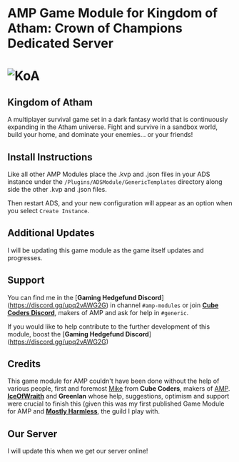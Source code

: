 # AMP Game Module for Kingdom of Atham: Crown of Champions Dedicated Server

# ![KoA](https://cdn.cloudflare.steamstatic.com/steam/apps/1676380/header.jpg?t=1657729804)



## Kingdom of Atham


A multiplayer survival game set in a dark fantasy world that is continuously expanding in the Atham universe. Fight and survive in a sandbox world, build your home, and dominate your enemies… or your friends!


## Install Instructions

Like all other AMP Modules place the .kvp and .json files in your ADS instance under the `/Plugins/ADSModule/GenericTemplates` directory along side the other .kvp and .json files.

Then restart ADS, and your new configuration will appear as an option when you select `Create Instance`.

## Additional Updates

I will be updating this game module as the game itself updates and progresses.

## Support

You can find me in the [**Gaming Hedgefund Discord**] (https://discord.gg/upq2vAWG2G) in channel `#amp-modules` or join **[Cube Coders Discord](https://discord.gg/cubecoders)**, makers of AMP and ask for help in `#generic`.

If you would like to help contribute to the further development of this module, boost the [**Gaming Hedgefund Discord**] (https://discord.gg/upq2vAWG2G)

## Credits

This game module for AMP couldn't have been done without the help of various people, first and foremost [Mike](https://github.com/PhonicUK) from **Cube Coders**, makers of [AMP](https://cubecoders.com/AMP).  **[IceOfWraith](https://github.com/IceOfWraith)** and **Greenlan** whose help, suggestions, optimism and support were crucial to finish this (given this was my first published Game Module for AMP and **[Mostly Harmless](https://mhguild.com)**, the guild I play with.

## Our Server

I will update this when we get our server online!